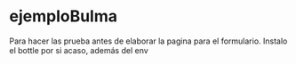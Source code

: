 # ejemploBulma

Para hacer las prueba antes de elaborar la pagina para el formulario.
Instalo el bottle por si acaso, además del env
